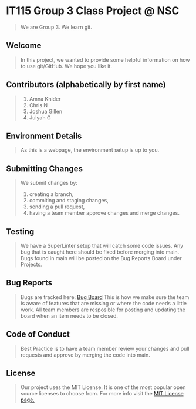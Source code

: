 # IT115 Group 3 Class Project @ NSC
> We are Group 3. We learn git.

## Welcome
> In this project, we wanted to provide some helpful information on how to use git/GitHub. We hope you like it.

## Contributors (alphabetically by first name)

> 1. Amna Khider
> 2. Chris N
> 3. Joshua Gillen
> 4. Julyah G

## Environment Details
> As this is a webpage, the environment setup is up to you.

## Submitting Changes
> We submit changes by:
> 1. creating a branch,
> 2. commiting and staging changes,
> 3. sending a pull request,
> 4. having a team member approve changes and merge changes.

## Testing
> We have a SuperLinter setup that will catch some code issues. Any bug that is caught here should be fixed before merging into main. Bugs found in main will be posted on the Bug Reports Board under Projects.

## Bug Reports
> Bugs are tracked here: [Bug Board](https://github.com/users/firejewels/projects/7/views/1)
This is how we make sure the team is aware of features that are missing or where the code needs a little work. All team members are resposible for posting and updating the board when an item needs to be closed.

## Code of Conduct
> Best Practice is to have a team member review your changes and pull requests and approve by merging the code into main.

## License
> Our project uses the MIT License. It is one of the most popular open source licenses to choose from. For more info visit the [MIT License page.](https://choosealicense.com/licenses/mit/)